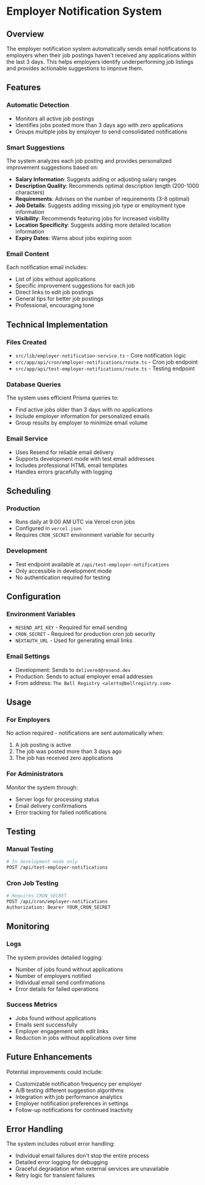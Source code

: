 # Employer Notification System

## Overview

The employer notification system automatically sends email notifications to employers when their job postings haven't received any applications within the last 3 days. This helps employers identify underperforming job listings and provides actionable suggestions to improve them.

## Features

### Automatic Detection
- Monitors all active job postings
- Identifies jobs posted more than 3 days ago with zero applications
- Groups multiple jobs by employer to send consolidated notifications

### Smart Suggestions
The system analyzes each job posting and provides personalized improvement suggestions based on:

- **Salary Information**: Suggests adding or adjusting salary ranges
- **Description Quality**: Recommends optimal description length (200-1000 characters)
- **Requirements**: Advises on the number of requirements (3-8 optimal)
- **Job Details**: Suggests adding missing job type or employment type information
- **Visibility**: Recommends featuring jobs for increased visibility
- **Location Specificity**: Suggests adding more detailed location information
- **Expiry Dates**: Warns about jobs expiring soon

### Email Content
Each notification email includes:
- List of jobs without applications
- Specific improvement suggestions for each job
- Direct links to edit job postings
- General tips for better job postings
- Professional, encouraging tone

## Technical Implementation

### Files Created
- `src/lib/employer-notification-service.ts` - Core notification logic
- `src/app/api/cron/employer-notifications/route.ts` - Cron job endpoint
- `src/app/api/test-employer-notifications/route.ts` - Testing endpoint

### Database Queries
The system uses efficient Prisma queries to:
- Find active jobs older than 3 days with no applications
- Include employer information for personalized emails
- Group results by employer to minimize email volume

### Email Service
- Uses Resend for reliable email delivery
- Supports development mode with test email addresses
- Includes professional HTML email templates
- Handles errors gracefully with logging

## Scheduling

### Production
- Runs daily at 9:00 AM UTC via Vercel cron jobs
- Configured in `vercel.json`
- Requires `CRON_SECRET` environment variable for security

### Development
- Test endpoint available at `/api/test-employer-notifications`
- Only accessible in development mode
- No authentication required for testing

## Configuration

### Environment Variables
- `RESEND_API_KEY` - Required for email sending
- `CRON_SECRET` - Required for production cron job security
- `NEXTAUTH_URL` - Used for generating email links

### Email Settings
- Development: Sends to `delivered@resend.dev`
- Production: Sends to actual employer email addresses
- From address: `The Bell Registry <alerts@bellregistry.com>`

## Usage

### For Employers
No action required - notifications are sent automatically when:
1. A job posting is active
2. The job was posted more than 3 days ago
3. The job has received zero applications

### For Administrators
Monitor the system through:
- Server logs for processing status
- Email delivery confirmations
- Error tracking for failed notifications

## Testing

### Manual Testing
```bash
# In development mode only
POST /api/test-employer-notifications
```

### Cron Job Testing
```bash
# Requires CRON_SECRET
POST /api/cron/employer-notifications
Authorization: Bearer YOUR_CRON_SECRET
```

## Monitoring

### Logs
The system provides detailed logging:
- Number of jobs found without applications
- Number of employers notified
- Individual email send confirmations
- Error details for failed operations

### Success Metrics
- Jobs found without applications
- Emails sent successfully
- Employer engagement with edit links
- Reduction in jobs without applications over time

## Future Enhancements

Potential improvements could include:
- Customizable notification frequency per employer
- A/B testing different suggestion algorithms
- Integration with job performance analytics
- Employer notification preferences in settings
- Follow-up notifications for continued inactivity

## Error Handling

The system includes robust error handling:
- Individual email failures don't stop the entire process
- Detailed error logging for debugging
- Graceful degradation when external services are unavailable
- Retry logic for transient failures 